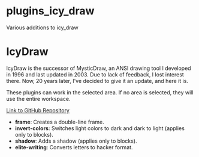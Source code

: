# plugins_icy_draw
Various additions to icy_draw

# IcyDraw
IcyDraw is the successor of MysticDraw, an ANSI drawing tool I developed in 1996 and last updated in 2003. Due to lack of feedback, I lost interest there. Now, 20 years later, I've decided to give it an update, and here it is.

These plugins can work in the selected area. If no area is selected, they will use the entire workspace.

[Link to GitHub Repository](https://github.com/mkrueger/icy_tools/tree/master/crates/icy_draw)

- **frame**: Creates a double-line frame.
- **invert-colors**: Switches light colors to dark and dark to light (applies only to blocks).
- **shadow**: Adds a shadow (applies only to blocks).
- **elite-writing**: Converts letters to hacker format.
